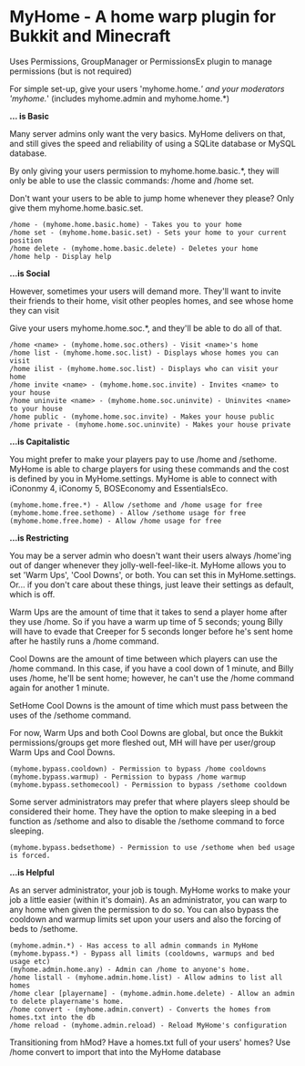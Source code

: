 MyHome - A home warp plugin for Bukkit and Minecraft 
===========


Uses Permissions, GroupManager or PermissionsEx plugin to manage permissions (but is not required)

For simple set-up, give your users 'myhome.home.*'
and your moderators 'myhome.*' (includes myhome.admin and myhome.home.*)

**... is Basic**

Many server admins only want the very basics. MyHome delivers on that, and still gives the speed and reliability of using a SQLite database or MySQL database.

By only giving your users permission to myhome.home.basic.*, they will only be able to use the classic commands: /home and /home set.

Don't want your users to be able to jump home whenever they please? Only give them myhome.home.basic.set.

    /home - (myhome.home.basic.home) - Takes you to your home
    /home set - (myhome.home.basic.set) - Sets your home to your current position
    /home delete - (myhome.home.basic.delete) - Deletes your home
    /home help - Display help

**...is Social**

However, sometimes your users will demand more. They'll want to invite their friends to their home, visit other peoples homes, and see whose home they can visit

Give your users myhome.home.soc.*, and they'll be able to do all of that.

    /home <name> - (myhome.home.soc.others) - Visit <name>'s home
    /home list - (myhome.home.soc.list) - Displays whose homes you can visit
    /home ilist - (myhome.home.soc.list) - Displays who can visit your home
    /home invite <name> - (myhome.home.soc.invite) - Invites <name> to your house
    /home uninvite <name> - (myhome.home.soc.uninvite) - Uninvites <name> to your house
    /home public - (myhome.home.soc.invite) - Makes your house public
    /home private - (myhome.home.soc.uninvite) - Makes your house private

**...is Capitalistic**

You might prefer to make your players pay to use /home and /sethome. MyHome is able to charge players for using these commands and the cost is defined by you in MyHome.settings. MyHome is able to connect with iCononmy 4, iConomy 5, BOSEconomy and EssentialsEco. 

    (myhome.home.free.*) - Allow /sethome and /home usage for free
    (myhome.home.free.sethome) - Allow /sethome usage for free
    (myhome.home.free.home) - Allow /home usage for free

**...is Restricting**

You may be a server admin who doesn't want their users always /home'ing out of danger whenever they jolly-well-feel-like-it. MyHome allows you to set 'Warm Ups', 'Cool Downs', or both. You can set this in MyHome.settings. Or... if you don't care about these things, just leave their settings as default, which is off.

Warm Ups are the amount of time that it takes to send a player home after they use /home. So if you have a warm up time of 5 seconds; young Billy will have to evade that Creeper for 5 seconds longer before he's sent home after he hastily runs a /home command.

Cool Downs are the amount of time between which players can use the /home command. In this case, if you have a cool down of 1 minute, and Billy uses /home, he'll be sent home; however, he can't use the /home command again for another 1 minute.

SetHome Cool Downs is the amount of time which must pass between the uses of the /sethome command.

For now, Warm Ups and both Cool Downs are global, but once the Bukkit permissions/groups get more fleshed out, MH will have per user/group Warm Ups and Cool Downs.

    (myhome.bypass.cooldown) - Permission to bypass /home cooldowns
    (myhome.bypass.warmup) - Permission to bypass /home warmup
    (myhome.bypass.sethomecool) - Permission to bypass /sethome cooldown

Some server administrators may prefer that where players sleep should be considered their home. They have the option to make sleeping in a bed function as /sethome and also to disable the /sethome command to force sleeping. 

    (myhome.bypass.bedsethome) - Permission to use /sethome when bed usage is forced.

**...is Helpful**

As an server administrator, your job is tough. MyHome works to make your job a little easier (within it's domain). As an administrator, you can warp to any home when given the permission to do so. You can also bypass the cooldown and warmup limits set upon your users and also the forcing of beds to /sethome.

    (myhome.admin.*) - Has access to all admin commands in MyHome
    (myhome.bypass.*) - Bypass all limits (cooldowns, warmups and bed usage etc)
    (myhome.admin.home.any) - Admin can /home to anyone's home.
    /home listall - (myhome.admin.home.list) - Allow admins to list all homes
    /home clear [playername] - (myhome.admin.home.delete) - Allow an admin to delete playername's home.
    /home convert - (myhome.admin.convert) - Converts the homes from homes.txt into the db
    /home reload - (myhome.admin.reload) - Reload MyHome's configuration

Transitioning from hMod? Have a homes.txt full of your users' homes? Use /home convert to import that into the MyHome database